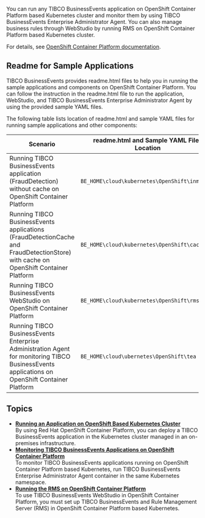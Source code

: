 
You can run any TIBCO BusinessEvents application on OpenShift Container Platform based Kubernetes cluster and monitor them by using TIBCO BusinessEvents Enterprise Administrator Agent. You can also manage business rules through WebStudio by running RMS on OpenShift Container Platform based Kubernetes cluster.

For details, see [OpenShift Container Platform documentation](https://docs.openshift.com/container-platform).

## Readme for Sample Applications

TIBCO BusinessEvents provides readme.html files to help you in running the sample applications and components on OpenShift Container Platform. You can follow the instruction in the readme.html file to run the application, WebStudio, and TIBCO BusinessEvents Enterprise Administrator Agent by using the provided sample YAML files.

The following table lists location of readme.html and sample YAML files for running sample applications and other components:

| Scenario                                                     | readme.html and Sample YAML Files Location       |
| ------------------------------------------------------------ | ------------------------------------------------ |
| Running TIBCO BusinessEvents application \(FraudDetection\) without cache on OpenShift Container Platform | `BE_HOME\cloud\kubernetes\OpenShift\inmemory` |
| Running TIBCO BusinessEvents applications \(FraudDetectionCache and FraudDetectionStore\) with cache on OpenShift Container Platform | `BE_HOME\cloud\kubernetes\OpenShift\cache`    |
| Running TIBCO BusinessEvents WebStudio on OpenShift Container Platform | `BE_HOME\cloud\kubernetes\OpenShift\rms`      |
| Running TIBCO BusinessEvents Enterprise Administration Agent for monitoring TIBCO BusinessEvents applications on OpenShift Container Platform | `BE_HOME\cloud\ubernetes\OpenShift\tea`      |

## Topics


-   **[Running an Application on OpenShift Based Kubernetes Cluster](Running%20an%20Application%20on%20OpenShift%20Container%20Platform%20Based%20Kubernetes%20Cluster)**  
     By using Red Hat OpenShift Container Platform, you can deploy a TIBCO BusinessEvents application in the Kubernetes cluster managed in an on-premises infrastructure.
-   **[Monitoring TIBCO BusinessEvents Applications on OpenShift Container Platform](Monitoring%20TIBCO%20BusinessEvents%20Applications%20on%20OpenShift%20Container%20Platform)**  
    To monitor TIBCO BusinessEvents applications running on OpenShift Container Platform based Kubernetes, run TIBCO BusinessEvents Enterprise Administrator Agent container in the same Kubernetes namespace.
-   **[Running the RMS on OpenShift Container Platform](Running%20the%20RMS%20on%20OpenShift%20Container%20Platform)**  
    To use TIBCO BusinessEvents WebStudio in OpenShift Container Platform, you must set up TIBCO BusinessEvents and Rule Management Server \(RMS\) in OpenShift Container Platform based Kubernetes.

